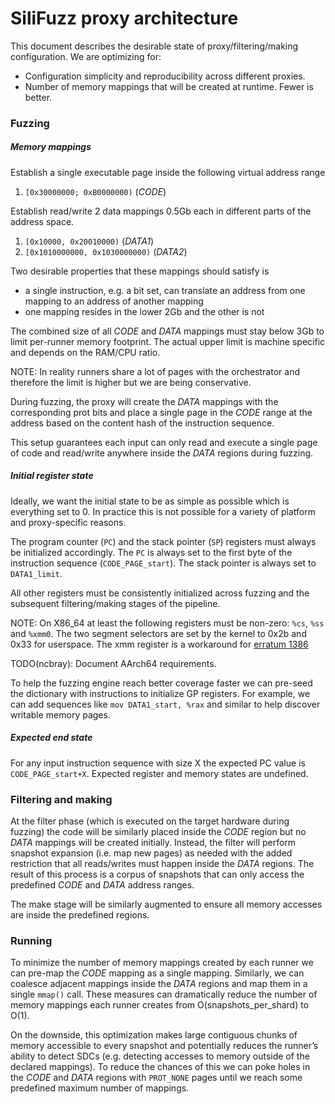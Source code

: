 # SiliFuzz proxy architecture

This document describes the desirable state of proxy/filtering/making
configuration. We are optimizing for:

*   Configuration simplicity and reproducibility across different proxies.
*   Number of memory mappings that will be created at runtime. Fewer is better.

### Fuzzing

##### Memory mappings

Establish a single executable page inside the following virtual address range

1.  `[0x30000000; 0xB0000000)` (*CODE*)

Establish read/write 2 data mappings 0.5Gb each in different parts of the
address space.

1.  `[0x10000, 0x20010000)` (*DATA1*)
1.  `[0x1010000000, 0x1030000000)` (*DATA2*)

Two desirable properties that these mappings should satisfy is

*   a single instruction, e.g. a bit set, can translate an address from one
    mapping to an address of another mapping
*   one mapping resides in the lower 2Gb and the other is not

The combined size of all *CODE* and *DATA* mappings must stay below 3Gb to limit
per-runner memory footprint. The actual upper limit is machine specific and
depends on the RAM/CPU ratio.

NOTE: In reality runners share a lot of pages with the orchestrator and
therefore the limit is higher but we are being conservative.

During fuzzing, the proxy will create the *DATA* mappings with the corresponding
prot bits and place a single page in the *CODE* range at the address based on
the content hash of the instruction sequence.

This setup guarantees each input can only read and execute a single page of code
and read/write anywhere inside the *DATA* regions during fuzzing.

##### Initial register state

Ideally, we want the initial state to be as simple as possible which is
everything set to 0. In practice this is not possible for a variety of platform
and proxy-specific reasons.

The program counter (`PC`) and the stack pointer (`SP`) registers must always be
initialized accordingly. The `PC` is always set to the first byte of the
instruction sequence (`CODE_PAGE_start`). The stack pointer is always set to
`DATA1_limit`.

All other registers must be consistently initialized across fuzzing and the
subsequent filtering/making stages of the pipeline.

NOTE: On X86_64 at least the following registers must be non-zero: `%cs`, `%ss`
and `%xmm0`. The two segment selectors are set by the kernel to 0x2b and 0x33
for userspace. The xmm register is a workaround for
[erratum 1386](https://www.amd.com/system/files/TechDocs/56683-PUB-1.07.pdf)

TODO(ncbray): Document AArch64 requirements.

To help the fuzzing engine reach better coverage faster we can pre-seed the
dictionary with instructions to initialize GP registers. For example, we can add
sequences like `mov DATA1_start, %rax` and similar to help discover writable
memory pages.

##### Expected end state

For any input instruction sequence with size X the expected PC value is
`CODE_PAGE_start+X`. Expected register and memory states are undefined.

### Filtering and making

At the filter phase (which is executed on the target hardware during fuzzing)
the code will be similarly placed inside the *CODE* region but no *DATA*
mappings will be created initially. Instead, the filter will perform snapshot
expansion (i.e. map new pages) as needed with the added restriction that all
reads/writes must happen inside the *DATA* regions. The result of this process
is a corpus of snapshots that can only access the predefined *CODE* and *DATA*
address ranges.

The make stage will be similarly augmented to ensure all memory accesses are
inside the predefined regions.

### Running

To minimize the number of memory mappings created by each runner we can pre-map
the *CODE* mapping as a single mapping. Similarly, we can coalesce adjacent
mappings inside the *DATA* regions and map them in a single `mmap()` call. These
measures can dramatically reduce the number of memory mappings each runner
creates from O(snapshots_per_shard) to O(1).

On the downside, this optimization makes large contiguous chunks of memory
accessible to every snapshot and potentially reduces the runner’s ability to
detect SDCs (e.g. detecting accesses to memory outside of the declared
mappings). To reduce the chances of this we can poke holes in the *CODE* and
*DATA* regions with `PROT_NONE` pages until we reach some predefined maximum
number of mappings.

